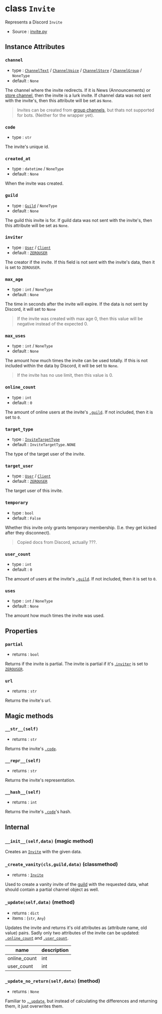 # class `Invite`

Represents a Discord `Invite`

- Source : [invite.py](https://github.com/HuyaneMatsu/hata/blob/master/hata/discord/invite.py)

## Instance Attributes

### `channel`

- type : [`ChannelText`](ChannelText.md) / [`ChannelVoice`](ChannelVoice.md) / [`ChannelStore`](ChannelStore.md) / [`ChannelGroup`](ChannelGroup.md) / `NoneType`
- default : `None`

The channel where the invite redirects. If it is News (Announcements) or
[store channel](ChannelStore.md), then the invite is a lurk invite.
If channel data was not sent with the invite's, then this attribute will be
set as `None`.

> Invites can be created from [group channels](ChannelGroup.md), but thats
not supported for bots. (Neither for the wrapper yet).

### `code`

- type : `str`

The invite's unique id.

### `created_at`

- type : `datetime` / `NoneType`
- default : `None`

When the invite was created.

### `guild`

- type : [`Guild`](Guild.md) / `NoneType`
- default : `None`

The guild this invite is for.
If guild data was not sent with the invite's, then this attribute will be
set as `None`.

### `inviter`

- type : [`User`](User.md) / [`Client`](Client.md)
- default : [`ZEROUSER`](ZEROUSER.md)

The creator if the invite.
If this field is not sent with the invite's data, then it is set to `ZEROUSER`.

### `max_age`

- type : `int` / `NoneType`
- default : `None`

The time in seconds after the invite will expire. If the data is not sent by
Discord, it will set to `None`

> If the invite was created with max age 0, then this value will be negative
instead of the expected 0.

### `max_uses`

- type : `int` / `NoneType`
- default : `None`

The amount how much times the invite can be used totally. If this is not
included within the data by Discord, it will be set to `None`.

> If the invite has no use limit, then this value is 0.

### `online_count`

- type : `int`
- default : `0`

The amount of online users at the invite's [`.guild`](#guild). If not included,
then it is set to `0`.

### `target_type`

- type : [`InviteTargetType`](InviteTargetType.md)
- default : `InviteTargetType.NONE`

The type of the target user of the invite.

### `target_user`

- type : [`User`](User.md) / [`Client`](Client.md)
- default : [`ZEROUSER`](ZEROUSER.md)

The target user of this invite.

### `temporary`

- type : `bool`
- default : `False`

Whether this invite only grants temporary membership.
(I.e. they get kicked after they disconnect).
            
> Copied docs from Discord, actually ???.

### `user_count`

- type : `int`
- default : `0`

The amount of users at the invite's [`.guild`](#guild). If not included,
then it is set to `0`.

### `uses`

- type : `int` / `NoneType`
- default : `None`

The amount how much times the invite was used.

## Properties

### `partial`

- returns : `bool`

Returns if the invite is partial. The invite is partial if it's
[.`inviter`](#inviter) is set to [`ZEROUSER`](ZEROUSER.md).

### `url`

- returns : `str`

Returns the invite's url.

## Magic methods

### `__str__(self)`

- returns : `str`

Returns the invite's [`.code`](#code).

### `__repr__(self)`

- returns : `str`

Returns the invite's representation.

### `__hash__(self)`

- returns : `int`

Returns the invite's [`.code`](#code)'s hash.

## Internal

### `__init__(self,data)` (magic method)

Creates an [`Invite`](Invite.md) with the given data.

### `_create_vanity(cls,guild,data)` (classmethod)

- returns : [`Invite`](Invite.md)

Used to create a vanity invite of the [guild](Guild.md) with the requested
data, what should contain a partial channel object as well.

### `_update(self,data)` (method)

- returns : `dict`
- items : (`str`, `Any`)

Updates the invite and returns it's old attributes as (attribute name, old value)
pairs. Sadly only two attributes of the invite can be updated:
[`.online_count`](#online_count) and [`.user_count`](#user_count).

| name          | description    |
|---------------|----------------|
| online_count  | int            |
| user_count   | int            |

### `_update_no_return(self,data)` (method)

- returns : `None`

Familiar to [`._update`](#_updateselfdata-method), but instead of calculating
the differences and returning them, it just overwrites them.

